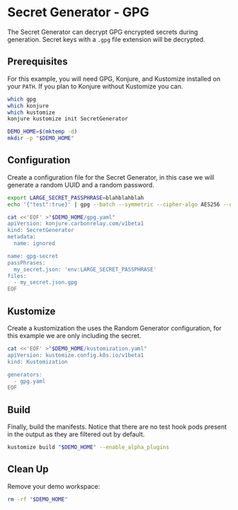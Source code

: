 # Secret Generator - GPG

The Secret Generator can decrypt GPG encrypted secrets during generation. Secret keys with a `.gpg` file extension will be decrypted.

## Prerequisites

For this example, you will need GPG, Konjure, and Kustomize installed on your `PATH`. If you plan to Konjure without Kustomize you can.

```sh
which gpg
which konjure
which kustomize
konjure kustomize init SecretGenerator

DEMO_HOME=$(mktemp -d)
mkdir -p "$DEMO_HOME"
```

## Configuration

Create a configuration file for the Secret Generator, in this case we will generate a random UUID and a random password.

```sh
export LARGE_SECRET_PASSPHRASE=blahblahblah
echo '{"test":true}' | gpg --batch --symmetric --cipher-algo AES256 --output "$DEMO_HOME/my_secret.json.gpg" --passphrase "$LARGE_SECRET_PASSPHRASE"

cat <<'EOF' >"$DEMO_HOME/gpg.yaml"
apiVersion: konjure.carbonrelay.com/v1beta1
kind: SecretGenerator
metadata:
  name: ignored

name: gpg-secret
passPhrases:
  my_secret.json: 'env:LARGE_SECRET_PASSPHRASE'
files:
  - my_secret.json.gpg
EOF
```

## Kustomize

Create a kustomization the uses the Random Generator configuration, for this example we are only including the secret.

```sh
cat <<'EOF' >"$DEMO_HOME/kustomization.yaml"
apiVersion: kustomize.config.k8s.io/v1beta1
kind: Kustomization

generators:
  - gpg.yaml
EOF
```

## Build

Finally, build the manifests. Notice that there are no test hook pods present in the output as they are filtered out by default.

```sh
kustomize build "$DEMO_HOME" --enable_alpha_plugins
```

## Clean Up

Remove your demo workspace:

```sh
rm -rf "$DEMO_HOME"
```
